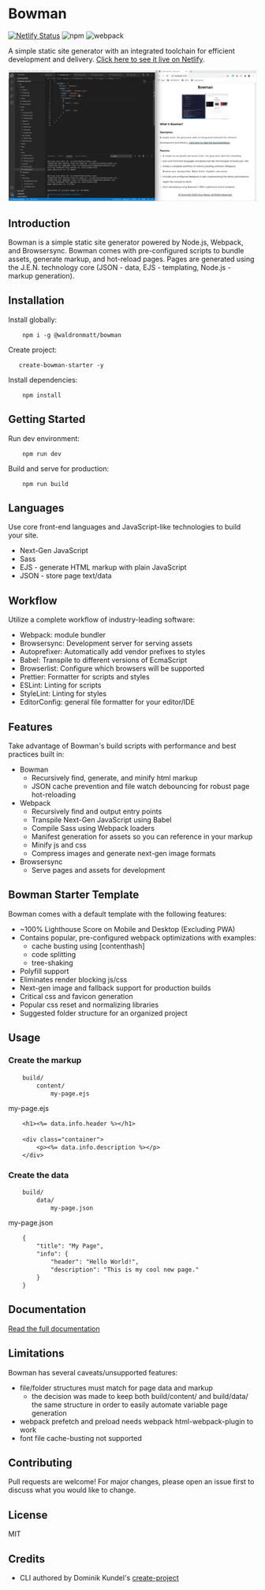 # Bowman

[![Netlify Status](https://api.netlify.com/api/v1/badges/981f8252-c7bd-4215-8b05-60aee8402a2d/deploy-status)](https://app.netlify.com/sites/bowman/deploys) ![npm](https://img.shields.io/npm/v/@waldronmatt/bowman) ![webpack](https://img.shields.io/badge/webpack-4.43.0-green)

A simple static site generator with an integrated toolchain for efficient development and delivery. [Click here to see it live on Netlify](https://bowman.netlify.app).

![](bowman.gif)

## Introduction

Bowman is a simple static site generator powered by Node.js, Webpack, and Browsersync. Bowman comes with pre-configured scripts to bundle assets, generate markup, and hot-reload pages. Pages are generated using the J.E.N. technology core (JSON - data, EJS - templating, Node.js - markup generation).

## Installation

Install globally:

        npm i -g @waldronmatt/bowman

Create project:

       create-bowman-starter -y


Install dependencies:

        npm install

## Getting Started

Run dev environment:

        npm run dev

Build and serve for production:

        npm run build

## Languages

Use core front-end languages and JavaScript-like technologies to build your site.

- Next-Gen JavaScript
- Sass
- EJS - generate HTML markup with plain JavaScript
- JSON - store page text/data

## Workflow

Utilize a complete workflow of industry-leading software:

- Webpack: module bundler
- Browsersync: Development server for serving assets
- Autoprefixer: Automatically add vendor prefixes to styles
- Babel: Transpile to different versions of EcmaScript
- Browserlist: Configure which browsers will be supported
- Prettier: Formatter for scripts and styles
- ESLint: Linting for scripts
- StyleLint: Linting for styles
- EditorConfig: general file formatter for your editor/IDE

## Features

Take advantage of Bowman's build scripts with performance and best practices built in:

- Bowman
  - Recursively find, generate, and minify html markup
  - JSON cache prevention and file watch debouncing for robust page hot-reloading
- Webpack
  - Recursively find and output entry points
  - Transpile Next-Gen JavaScript using Babel
  - Compile Sass using Webpack loaders
  - Manifest generation for assets so you can reference in your markup
  - Minify js and css
  - Compress images and generate next-gen image formats
- Browsersync
  - Serve pages and assets for development

## Bowman Starter Template

Bowman comes with a default template with the following features:

- ~100% Lighthouse Score on Mobile and Desktop (Excluding PWA)
- Contains popular, pre-configured webpack optimizations with examples:
  - cache busting using [contenthash]
  - code splitting
  - tree-shaking
- Polyfill support
- Eliminates render blocking js/css
- Next-gen image and fallback support for production builds
- Critical css and favicon generation
- Popular css reset and normalizing libraries
- Suggested folder structure for an organized project

## Usage

### Create the markup

        build/
            content/
                my-page.ejs

my-page.ejs

        <h1><%= data.info.header %></h1>

        <div class="container">
            <p><%= data.info.description %></p>
        </div>

### Create the data

        build/
            data/
                my-page.json

my-page.json

        {
            "title": "My Page",
            "info": {
                "header": "Hello World!",
                "description": "This is my cool new page."
            }
        }

## Documentation

[Read the full documentation](https://github.com/waldronmatt/bowman/tree/master/docs)

## Limitations

Bowman has several caveats/unsupported features:

- file/folder structures must match for page data and markup
  - the decision was made to keep both build/content/ and build/data/ the same structure in order to easily automate variable page generation
- webpack prefetch and preload needs webpack html-webpack-plugin to work
- font file cache-busting not supported

## Contributing

Pull requests are welcome! For major changes, please open an issue first to discuss what you would like to change.

## License

MIT

## Credits

- CLI authored by Dominik Kundel's [create-project](https://github.com/dkundel/create-project)
